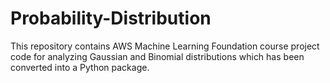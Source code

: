 # Probability-Distribution
This repository contains AWS Machine Learning Foundation course project code for analyzing Gaussian and Binomial distributions which has been converted into a Python package.
